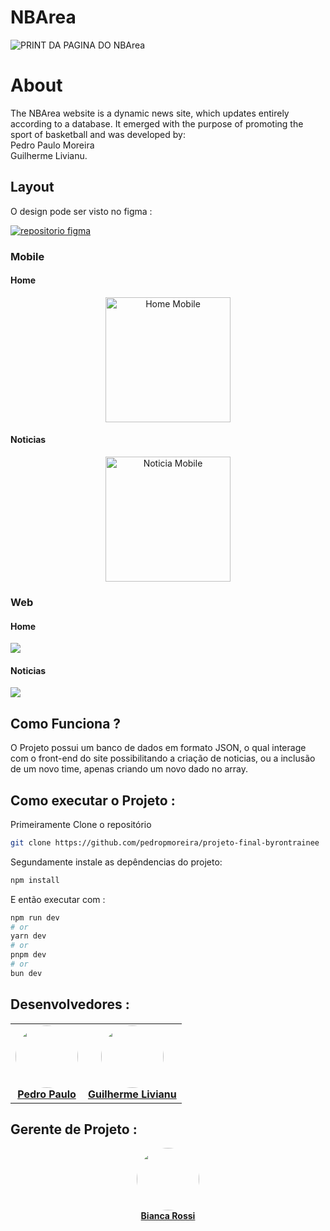 
# NBArea
![PRINT DA PAGINA DO NBArea](https://i.imgur.com/dZEWm4g.png)

# About 
The NBArea website is a dynamic news site, which updates entirely according to a database. It emerged with the purpose of promoting the sport of basketball and was developed by:  
Pedro Paulo Moreira  
Guilherme Livianu.  

## Layout
O design pode ser visto no figma :  
  
<a href="https://www.figma.com/file/IjEyeDpZEsyRdezMcWNIi8/NBArea?type=design&node-id=4%3A5&mode=design&t=FxmDQflCrhJOSCa4-1">
  <img alt="repositorio figma" src="https://img.shields.io/badge/Acessar%20Layout%20-Figma-%2304D361">
</a>

### Mobile 

#### Home
<p align="center">
  <img alt="Home Mobile" src="https://i.imgur.com/Xc8SFJg.png" width="200px">
</p>

#### Noticias

<p align="center">
 <img alt="Noticia Mobile"  src="https://i.imgur.com/L0lowX5.png" width="200px">
</p>

### Web
#### Home
<img src = "https://i.imgur.com/N4as383.png ">  

#### Noticias
<img src = "https://i.imgur.com/Bp6tCvY.png ">

## Como Funciona ? 
O Projeto possui um banco de dados em formato JSON, o qual interage com o front-end do site possibilitando a criação de noticias, ou a inclusão de um novo time, apenas criando um novo dado no array. 

## Como executar o Projeto :  
Primeiramente Clone o repositório
```bash
git clone https://github.com/pedropmoreira/projeto-final-byrontrainee
```
Segundamente instale as depêndencias do projeto:
```bash
npm install
```
E então executar com : 
```bash
npm run dev
# or
yarn dev
# or
pnpm dev
# or
bun dev
```

## Desenvolvedores :
<table align= "center">
 <td align="center"><a href="https://github.com/pedropmoreira"><img style="border-radius: 50%;" src="https://avatars.githubusercontent.com/u/140828783?v=4" width="100px;" alt=""/><br /><b>Pedro Paulo</b></a><br /></td>

<td align="center"><a href="https://github.com/guilivianu"><img style="border-radius: 50%;" src="https://avatars.githubusercontent.com/u/128737856?v=4" width="100px;" alt=""/><br /><b>Guilherme Livianu</b></a><br /></td> 
<table/>

## Gerente de Projeto :
<div align= "center">
    <span align="center"><a href="https://github.com/bianca-rossi"><img style="border-radius: 50%;" src="https://avatars.githubusercontent.com/u/156257503?v=4" width="100px;" alt=""/><br /><b>Bianca Rossi</b></a><br /></span> 
<div/>
